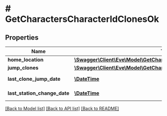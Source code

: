# # GetCharactersCharacterIdClonesOk

## Properties

Name | Type | Description | Notes
------------ | ------------- | ------------- | -------------
**home_location** | [**\Swagger\Client\Eve\Model\GetCharactersCharacterIdClonesHomeLocation**](GetCharactersCharacterIdClonesHomeLocation.md) |  | [optional] 
**jump_clones** | [**\Swagger\Client\Eve\Model\GetCharactersCharacterIdClonesJumpClone[]**](GetCharactersCharacterIdClonesJumpClone.md) | jump_clones array | 
**last_clone_jump_date** | [**\DateTime**](\DateTime.md) | last_clone_jump_date string | [optional] 
**last_station_change_date** | [**\DateTime**](\DateTime.md) | last_station_change_date string | [optional] 

[[Back to Model list]](../../README.md#documentation-for-models) [[Back to API list]](../../README.md#documentation-for-api-endpoints) [[Back to README]](../../README.md)


